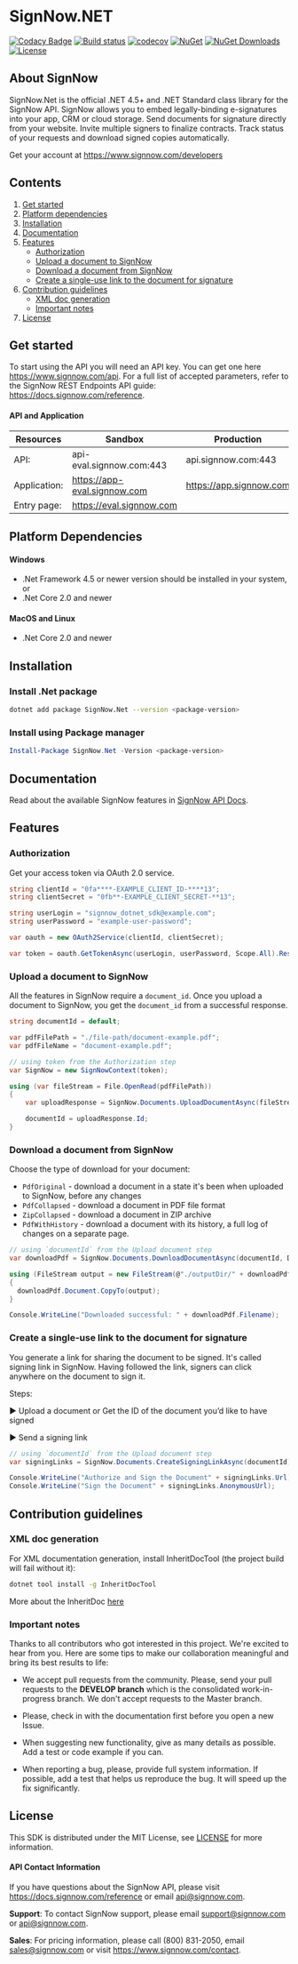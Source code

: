 # SignNow.NET

[![Codacy Badge](https://api.codacy.com/project/badge/Grade/1aea9e4b60eb4b6a8c458e16fc8bdb24)](https://app.codacy.com/manual/AlexNDRmac/SignNow.NET?utm_source=github.com&utm_medium=referral&utm_content=signnow/SignNow.NET&utm_campaign=Badge_Grade_Dashboard)
[![Build status](https://github.com/signnow/SignNow.NET/workflows/Build%20and%20Test/badge.svg "Build status")](https://github.com/signnow/SignNow.NET/actions?query=workflow%3A%22Build+and+Test%22) [![codecov](https://codecov.io/gh/signnow/SignNow.NET/branch/develop/graph/badge.svg "Code coverage report")](https://codecov.io/gh/signnow/SignNow.NET) [![NuGet](https://img.shields.io/nuget/v/SignNow.Net.svg?style=flat-square "NuGet package latest SDK version")](https://www.nuget.org/packages/SignNow.Net) [![NuGet Downloads](https://img.shields.io/nuget/dt/SignNow.Net.svg?style=flat-square)](https://www.nuget.org/packages/SignNow.Net "NuGet Downloads") [![License](https://img.shields.io/github/license/signnow/SignNow.NET?style=flat-square "SignNow .Net SDK License")](LICENSE)

## About SignNow

SignNow.Net is the official .NET 4.5+ and .NET Standard class library for the SignNow API. SignNow allows you to embed legally-binding e-signatures into your app, CRM or cloud storage. Send documents for signature directly from your website. Invite multiple signers to finalize contracts. Track status of your requests and download signed copies automatically.

Get your account at <https://www.signnow.com/developers>

## Contents

1.  [Get started](#get-started)
2.  [Platform dependencies](#platform-dependencies)
3.  [Installation](#installation)
4.  [Documentation](#documentation)
5.  [Features](#features)
    -   [Authorization](#authorization)
    -   [Upload a document to SignNow](#upload-document)
    -   [Download a document from SignNow](#download-document)
    -   [Create a single-use link to the document for signature](#create-signing-link)
6.  [Contribution guidelines](#contribution-guidelines)
    -   [XML doc generation](#xml-doc-generation)
    -   [Important notes](#important-notes)
7.  [License](#license)

## <a name="get-started"></a>Get started

To start using the API  you will need an API key. You can get one here <https://www.signnow.com/api>. For a full list of accepted parameters, refer to the SignNow REST Endpoints API guide: <https://docs.signnow.com/reference>.

#### API and Application

| Resources    | Sandbox                        | Production                |
| ------------ | ------------------------------ | ------------------------- |
| API:         | api-eval.signnow.com:443       | api.signnow.com:443       |
| Application: | <https://app-eval.signnow.com> | <https://app.signnow.com> |
| Entry page:  | <https://eval.signnow.com>     |                           |

## <a name="platform-dependencies"></a>Platform Dependencies

#### Windows

-   .Net Framework 4.5 or newer version should be installed in your system, or
-   .Net Core 2.0 and newer

#### MacOS and Linux

-   .Net Core 2.0 and newer

## <a name="installation"></a>Installation

### Install .Net package

```bash
dotnet add package SignNow.Net --version <package-version>
```

### Install using Package manager

```powershell
Install-Package SignNow.Net -Version <package-version>
```

## <a name="documentation"></a>Documentation

Read about the available SignNow features in [SignNow API Docs](https://docs.signnow.com).

## <a name="features"></a>Features

### <a name="authorization"></a> Authorization

Get your access token via OAuth 2.0 service.

```csharp
string clientId = "0fa****-EXAMPLE_CLIENT_ID-****13";
string clientSecret = "0fb**-EXAMPLE_CLIENT_SECRET-**13";

string userLogin = "signnow_dotnet_sdk@example.com";
string userPassword = "example-user-password";

var oauth = new OAuth2Service(clientId, clientSecret);

var token = oauth.GetTokenAsync(userLogin, userPassword, Scope.All).Result;
```

### <a name="upload-document"></a> Upload a document to SignNow

All the features in SignNow require a `document_id`. Once you upload a document to SignNow, you get the `document_id` from a successful response.

```csharp
string documentId = default;

var pdfFilePath = "./file-path/document-example.pdf";
var pdfFileName = "document-example.pdf";

// using token from the Authorization step
var SignNow = new SignNowContext(token);

using (var fileStream = File.OpenRead(pdfFilePath))
{
    var uploadResponse = SignNow.Documents.UploadDocumentAsync(fileStream, pdfFileName).Result;

    documentId = uploadResponse.Id;
}
```

### <a name="download-document"></a> Download a document from SignNow

Choose the type of download for your document:

-   `PdfOriginal` - download a document in a state it's been when uploaded to SignNow, before any changes
-   `PdfCollapsed` - download a document in PDF file format
-   `ZipCollapsed` - download a document in ZIP archive
-   `PdfWithHistory` - download a document with its history, a full log of changes on a separate page.

```csharp
// using `documentId` from the Upload document step
var downloadPdf = SignNow.Documents.DownloadDocumentAsync(documentId, DownloadType.PdfCollapsed).Result;

using (FileStream output = new FileStream(@"./outputDir/" + downloadPdf.Filename, FileMode.Create))
{
  downloadPdf.Document.CopyTo(output);
}

Console.WriteLine("Downloaded successful: " + downloadPdf.Filename);
```

### <a name="create-signing-link"></a> Create a single-use link to the document for signature

You generate a link for sharing the document to be signed. It's called signing link in SignNow. Having followed the link, signers can click anywhere on the document to sign it.

Steps:

▶ Upload a document or Get the ID of the document you’d like to have signed

▶ Send a signing link

```csharp
// using `documentId` from the Upload document step
var signingLinks = SignNow.Documents.CreateSigningLinkAsync(documentId).Result;

Console.WriteLine("Authorize and Sign the Document" + signingLinks.Url);
Console.WriteLine("Sign the Document" + signingLinks.AnonymousUrl);
```

## <a name="contribution-guidelines"></a>Contribution guidelines

### <a name="xml-doc-generation"></a>XML doc generation

For XML documentation generation, install InheritDocTool (the project build will fail without it):

```bash
dotnet tool install -g InheritDocTool
```

More about the InheritDoc [here](https://www.inheritdoc.io)

### <a name="important-notes"></a>Important notes

Thanks to all contributors who got interested in this project. We're excited to hear from you. Here are some tips to make our collaboration meaningful and bring its best results to life:

-   We accept pull requests from the community. Please, send your pull requests to the **DEVELOP branch** which is the consolidated work-in-progress branch. We don't accept requests to the Master branch.

-   Please, check in with the documentation first before you open a new Issue.

-   When suggesting new functionality, give as many details as possible. Add a test or code example if you can.

-   When reporting a bug, please, provide full system information. If possible, add a test that helps us reproduce the bug. It will speed up the fix significantly.

## <a name="license"></a>License

This SDK is distributed under the MIT License, see [LICENSE](https://github.com/signnow/SignNow.NET/blob/develop/LICENSE) for more information.

#### API Contact Information

If you have questions about the SignNow API, please visit <https://docs.signnow.com/reference> or email api@signnow.com.<br>

**Support**: To contact SignNow support, please email support@signnow.com or api@signnow.com.<br>

**Sales**: For pricing information, please call (800) 831-2050, email sales@signnow.com or visit <https://www.signnow.com/contact>.
